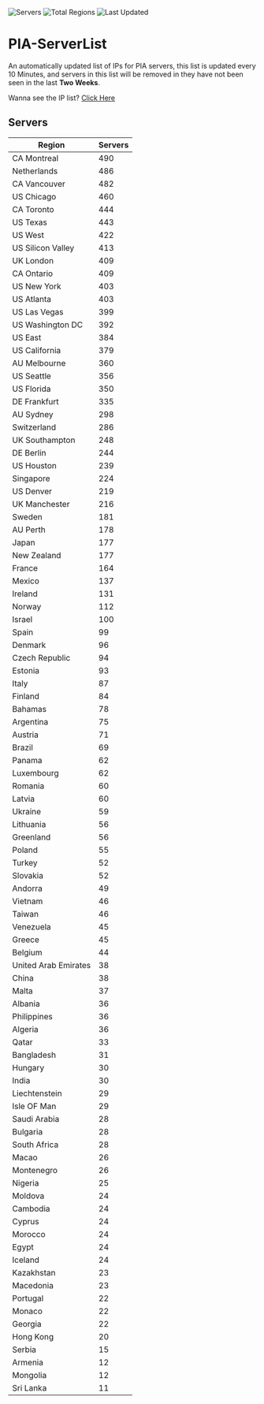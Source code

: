 ![Servers](https://img.shields.io/badge/Servers-14,135-darkgreen)
![Total Regions](https://img.shields.io/badge/Total_Regions-97-darkgreen)
![Last Updated](https://img.shields.io/badge/Last_Updated-April_30_2024_00:30_EDT-darkgreen)

# PIA-ServerList
An automatically updated list of IPs for PIA servers, this list is updated every 10 Minutes, and servers in this list will be removed in they have not been seen in the last **Two Weeks**.

Wanna see the IP list? [Click Here](./servers.json)

## Servers
| Region               | Servers |
|----------------------|---------|
| CA Montreal | 490 |
| Netherlands | 486 |
| CA Vancouver | 482 |
| US Chicago | 460 |
| CA Toronto | 444 |
| US Texas | 443 |
| US West | 422 |
| US Silicon Valley | 413 |
| UK London | 409 |
| CA Ontario | 409 |
| US New York | 403 |
| US Atlanta | 403 |
| US Las Vegas | 399 |
| US Washington DC | 392 |
| US East | 384 |
| US California | 379 |
| AU Melbourne | 360 |
| US Seattle | 356 |
| US Florida | 350 |
| DE Frankfurt | 335 |
| AU Sydney | 298 |
| Switzerland | 286 |
| UK Southampton | 248 |
| DE Berlin | 244 |
| US Houston | 239 |
| Singapore | 224 |
| US Denver | 219 |
| UK Manchester | 216 |
| Sweden | 181 |
| AU Perth | 178 |
| Japan | 177 |
| New Zealand | 177 |
| France | 164 |
| Mexico | 137 |
| Ireland | 131 |
| Norway | 112 |
| Israel | 100 |
| Spain | 99 |
| Denmark | 96 |
| Czech Republic | 94 |
| Estonia | 93 |
| Italy | 87 |
| Finland | 84 |
| Bahamas | 78 |
| Argentina | 75 |
| Austria | 71 |
| Brazil | 69 |
| Panama | 62 |
| Luxembourg | 62 |
| Romania | 60 |
| Latvia | 60 |
| Ukraine | 59 |
| Lithuania | 56 |
| Greenland | 56 |
| Poland | 55 |
| Turkey | 52 |
| Slovakia | 52 |
| Andorra | 49 |
| Vietnam | 46 |
| Taiwan | 46 |
| Venezuela | 45 |
| Greece | 45 |
| Belgium | 44 |
| United Arab Emirates | 38 |
| China | 38 |
| Malta | 37 |
| Albania | 36 |
| Philippines | 36 |
| Algeria | 36 |
| Qatar | 33 |
| Bangladesh | 31 |
| Hungary | 30 |
| India | 30 |
| Liechtenstein | 29 |
| Isle OF Man | 29 |
| Saudi Arabia | 28 |
| Bulgaria | 28 |
| South Africa | 28 |
| Macao | 26 |
| Montenegro | 26 |
| Nigeria | 25 |
| Moldova | 24 |
| Cambodia | 24 |
| Cyprus | 24 |
| Morocco | 24 |
| Egypt | 24 |
| Iceland | 24 |
| Kazakhstan | 23 |
| Macedonia | 23 |
| Portugal | 22 |
| Monaco | 22 |
| Georgia | 22 |
| Hong Kong | 20 |
| Serbia | 15 |
| Armenia | 12 |
| Mongolia | 12 |
| Sri Lanka | 11 |
